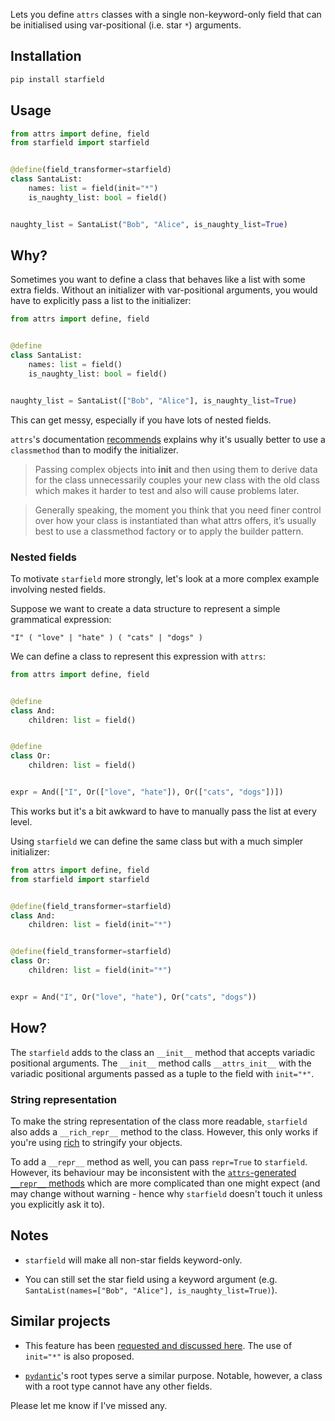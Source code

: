 Lets you define `attrs` classes with a single non-keyword-only field that can be initialised using
var-positional (i.e. star `*`) arguments.

## Installation

```bash
pip install starfield
```

## Usage

```python
from attrs import define, field
from starfield import starfield


@define(field_transformer=starfield)
class SantaList:
    names: list = field(init="*")
    is_naughty_list: bool = field()


naughty_list = SantaList("Bob", "Alice", is_naughty_list=True)
```

## Why?

Sometimes you want to define a class that behaves like a list with some extra fields.
Without an initializer with var-positional arguments, you would have to explicitly pass a list to the initializer:

```python
from attrs import define, field


@define
class SantaList:
    names: list = field()
    is_naughty_list: bool = field()


naughty_list = SantaList(["Bob", "Alice"], is_naughty_list=True)
```

This can get messy, especially if you have lots of nested fields.

`attrs`'s documentation [recommends](https://www.attrs.org/en/stable/init.html#) explains why it's usually better to use a `classmethod` than to
modify the initializer.

> Passing complex objects into __init__ and then using them to derive data for the class unnecessarily couples your new class with the old class which makes it harder to test and also will cause problems later.

> Generally speaking, the moment you think that you need finer control over how your class is instantiated than what attrs offers, it’s usually best to use a classmethod factory or to apply the builder pattern.



### Nested fields

To motivate `starfield` more strongly, let's look at a more complex example involving nested fields.

Suppose we want to create a data structure to represent a simple grammatical expression:

```text
"I" ( "love" | "hate" ) ( "cats" | "dogs" )
```

We can define a class to represent this expression with `attrs`:

```python
from attrs import define, field


@define
class And:
    children: list = field()


@define
class Or:
    children: list = field()


expr = And(["I", Or(["love", "hate"]), Or(["cats", "dogs"])])
```

This works but it's a bit awkward to have to manually pass the list at every level.

Using `starfield` we can define the same class but with a much simpler initializer:

```python
from attrs import define, field
from starfield import starfield


@define(field_transformer=starfield)
class And:
    children: list = field(init="*")


@define(field_transformer=starfield)
class Or:
    children: list = field(init="*")


expr = And("I", Or("love", "hate"), Or("cats", "dogs"))
```

## How?

The `starfield` adds to the class an `__init__` method that accepts variadic positional arguments.
The `__init__` method calls `__attrs_init__` with the variadic positional arguments passed as a tuple to the field with `init="*"`.

### String representation

To make the string representation of the class more readable, `starfield` also adds a `__rich_repr__` method to the class. However, this only works if you're using [rich](https://github.com/Textualize/rich) to stringify your objects.

To add a `__repr__` method as well, you can pass `repr=True` to `starfield`.
However, its behaviour may be inconsistent with the [`attrs`-generated `__repr__` methods](https://github.com/python-attrs/attrs/blob/9fd0f82ff0d632136b95e1b8737b081e537aaaee/src/attr/_make.py#L1833)
which are more complicated than one might expect (and may change without warning - hence why `starfield` doesn't touch it unless you explicitly ask it to).

## Notes

- `starfield` will make all non-star fields keyword-only.

- You can still set the star field using a keyword argument (e.g. `SantaList(names=["Bob", "Alice"], is_naughty_list=True)`).

## Similar projects

- This feature has been [requested and discussed here](https://github.com/python-attrs/attrs/issues/110). The use of `init="*"` is also proposed. 

- [`pydantic`](https://docs.pydantic.dev/usage/models/#custom-root-types)'s root types serve a similar purpose. Notable, however, a class with a root type cannot have any other fields.

Please let me know if I've missed any.